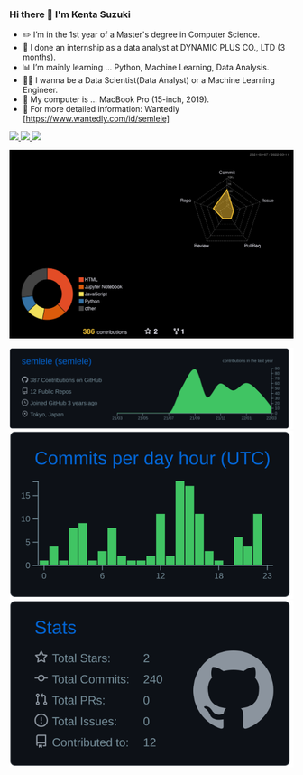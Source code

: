 ### Hi there 👋 I'm Kenta Suzuki

- ✏️ I’m in the 1st year of a Master's degree in Computer Science.
- 🏢 I done an internship as a data analyst at DYNAMIC PLUS CO., LTD (3 months).
- 📊 I’m mainly learning ... Python, Machine Learning, Data Analysis.
- 👨‍💻 I wanna be a Data Scientist(Data Analyst) or a Machine Learning Engineer.
- 🍎 My computer is ... MacBook Pro (15-inch, 2019).
- 🐢 For more detailed information: Wantedly [https://www.wantedly.com/id/semlele]

<p align="left"> 
  <a href="https://github.com/semlele">
    <img height="20" src="https://img.shields.io/github/followers/semlele?label=follow&logo=github&style=flat" />
  </a>
  <a href="http://qiita.com/semlele">
    <img height="20" src="https://qiita-badge.apiapi.app/s/semlele/posts.svg" />
  </a>
  <//qiita.com/semlele">
    <img height="20" src="https://qiita-badge.apiapi.app/s/semlele/contributions.svg" />
  </a>
</p>

![](./profile-3d-contrib/profile-night-rainbow.svg)
  
[![](https://raw.githubusercontent.com/semlele/semlele/main/profile-summary-card-output/github_dark/0-profile-details.svg)](https://github.com/vn7n24fzkq/github-profile-summary-cards) [![](https://raw.githubusercontent.com/semlele/semlele/main/profile-summary-card-output/github_dark/4-productive-time.svg)](https://github.com/vn7n24fzkq/github-profile-summary-cards) [![](https://raw.githubusercontent.com/semlele/semlele/main/profile-summary-card-output/github_dark/3-stats.svg)](https://github.com/vn7n24fzkq/github-profile-summary-cards)


